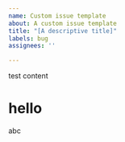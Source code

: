 ```yaml
---
name: Custom issue template
about: A custom issue template
title: "[A descriptive title]"
labels: bug
assignees: ''

---
```


test content

# hello
abc
